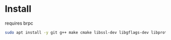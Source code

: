 # Install

requires brpc

```bash
sudo apt install -y git g++ make cmake libssl-dev libgflags-dev libprotobuf-dev libprotoc-dev protobuf-compiler libleveldb-dev
```